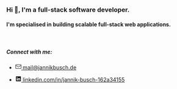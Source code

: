 ### Hi 👋, I'm a full-stack software developer.</h1>
#### I'm specialised in building scalable full-stack web applications.

<br />

##### Connect with me:

- <a href="mailto:mail@jannikbusch.de" target="blank">
  <svg width="15" height="15" viewBox="0 0 15 15" fill="#000" xmlns="http://www.w3.org/2000/svg"><path d="M1 2C0.447715 2 0 2.44772 0 3V12C0 12.5523 0.447715 13 1 13H14C14.5523 13 15 12.5523 15 12V3C15 2.44772 14.5523 2 14 2H1ZM1 3L14 3V3.92494C13.9174 3.92486 13.8338 3.94751 13.7589 3.99505L7.5 7.96703L1.24112 3.99505C1.16621 3.94751 1.0826 3.92486 1 3.92494V3ZM1 4.90797V12H14V4.90797L7.74112 8.87995C7.59394 8.97335 7.40606 8.97335 7.25888 8.87995L1 4.90797Z" fill="currentColor" fill-rule="evenodd" clip-rule="evenodd"></path></svg>
  mail@jannikbusch.de
</a>

- <a href="https://linkedin.com/in/jannik-busch-162a34155" target="blank">
  <svg width="15" height="15" viewBox="0 0 15 15" fill="#000" xmlns="http://www.w3.org/2000/svg">
    <path d="M2 1C1.44772 1 1 1.44772 1 2V13C1 13.5523 1.44772 14 2 14H13C13.5523 14 14 13.5523 14 13V2C14 1.44772 13.5523 1 13 1H2ZM3.05 6H4.95V12H3.05V6ZM5.075 4.005C5.075 4.59871 4.59371 5.08 4 5.08C3.4063 5.08 2.925 4.59871 2.925 4.005C2.925 3.41129 3.4063 2.93 4 2.93C4.59371 2.93 5.075 3.41129 5.075 4.005ZM12 8.35713C12 6.55208 10.8334 5.85033 9.67449 5.85033C9.29502 5.83163 8.91721 5.91119 8.57874 6.08107C8.32172 6.21007 8.05265 6.50523 7.84516 7.01853H7.79179V6.00044H6V12.0047H7.90616V8.8112C7.8786 8.48413 7.98327 8.06142 8.19741 7.80987C8.41156 7.55832 8.71789 7.49825 8.95015 7.46774H9.02258C9.62874 7.46774 10.0786 7.84301 10.0786 8.78868V12.0047H11.9847L12 8.35713Z" fill="currentColor" fill-rule="evenodd" clip-rule="evenodd"></path>
  </svg>
  linkedin.com/in/jannik-busch-162a34155
</a>
